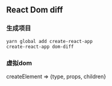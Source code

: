## React Dom diff
### 生成项目
```
yarn global add create-react-app
create-react-app dom-diff
```
### 虚拟dom
createElement => {type, props, children}